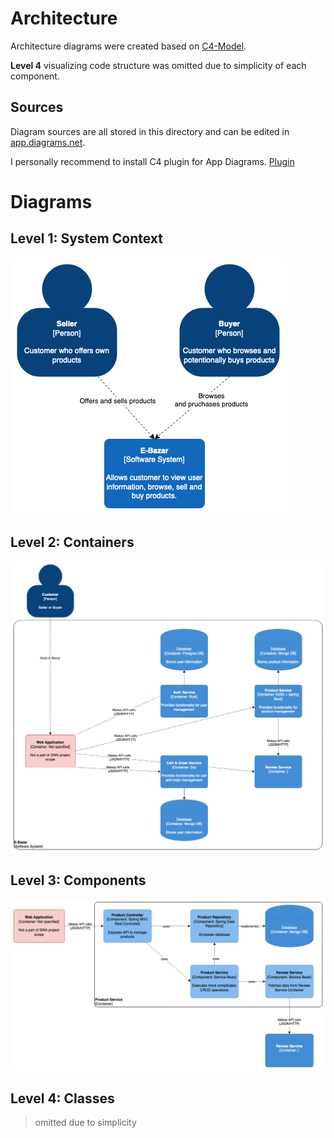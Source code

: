 # Architecture

Architecture diagrams were created based on [C4-Model](https://c4model.com/).

**Level 4** visualizing code structure was omitted due to simplicity of each component.


## Sources

Diagram sources are all stored in this directory and can be edited in [app.diagrams.net](https://app.diagrams.net).

I personally recommend to install C4 plugin for App Diagrams. [Plugin](https://github.com/tobiashochguertel/c4-draw.io)


# Diagrams

## Level 1: System Context

![](https://github.com/Pryx/swa-semestral-project/blob/master/architecture/diagrams_png/System-Context-Diagram.png?raw=true)

## Level 2: Containers

![](https://github.com/Pryx/swa-semestral-project/blob/master/architecture/diagrams_png/Container-Diagram.png?raw=true)

## Level 3: Components

![](https://github.com/Pryx/swa-semestral-project/blob/master/architecture/diagrams_png/Product-Component-Diagram.png?raw=true)

## Level 4: Classes

> omitted due to simplicity
